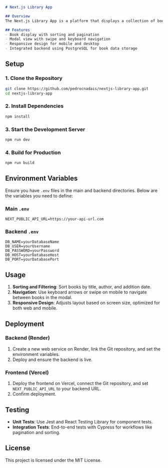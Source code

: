 ```markdown
# Next.js Library App

## Overview
The Next.js Library App is a platform that displays a collection of books with features like sorting, pagination, and search. It supports swipe and keyboard-based navigation for ease of use on both mobile and desktop.

## Features
- Book display with sorting and pagination
- Modal view with swipe and keyboard navigation
- Responsive design for mobile and desktop
- Integrated backend using PostgreSQL for book data storage
```

## Setup

### 1. Clone the Repository
```bash
git clone https://github.com/pedrocnadais/nextjs-library-app.git
cd nextjs-library-app
```

### 2. Install Dependencies
```bash
npm install
```

### 3. Start the Development Server
```bash
npm run dev
```

### 4. Build for Production
```bash
npm run build
```

## Environment Variables
Ensure you have `.env` files in the main and backend directories. Below are the variables you need to define:

### Main `.env`
```plaintext
NEXT_PUBLIC_API_URL=https://your-api-url.com
```

### Backend `.env`
```plaintext
DB_NAME=yourDatabaseName
DB_USER=yourUsername
DB_PASSWORD=yourPassword
DB_HOST=yourDatabaseHost
DB_PORT=yourDatabasePort
```

## Usage
1. **Sorting and Filtering**: Sort books by title, author, and addition date.
2. **Navigation**: Use keyboard arrows or swipe on mobile to navigate between books in the modal.
3. **Responsive Design**: Adjusts layout based on screen size, optimized for both web and mobile.

## Deployment

### Backend (Render)
1. Create a new web service on Render, link the Git repository, and set the environment variables.
2. Deploy and ensure the backend is live.

### Frontend (Vercel)
1. Deploy the frontend on Vercel, connect the Git repository, and set `NEXT_PUBLIC_API_URL` to your backend URL.
2. Confirm deployment.

## Testing
- **Unit Tests**: Use Jest and React Testing Library for component tests.
- **Integration Tests**: End-to-end tests with Cypress for workflows like pagination and sorting.

## License
This project is licensed under the MIT License.